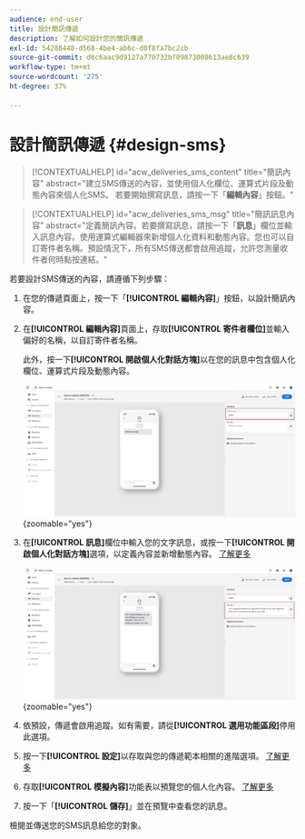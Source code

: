 ```yaml
---
audience: end-user
title: 設計簡訊傳遞
description: 了解如何設計您的簡訊傳遞
exl-id: 54288448-d568-4be4-ab6c-d0f8fa7bc2cb
source-git-commit: d6c6aac9d9127a770732b709873008613ae8c639
workflow-type: tm+mt
source-wordcount: '275'
ht-degree: 37%

---
```


# 設計簡訊傳遞 {#design-sms}

>[!CONTEXTUALHELP]
>id="acw_deliveries_sms_content"
>title="簡訊內容"
>abstract="建立SMS傳送的內容，並使用個人化欄位、運算式片段及動態內容來個人化SMS。 若要開始撰寫訊息，請按一下「**編輯內容**」按鈕。"

>[!CONTEXTUALHELP]
>id="acw_deliveries_sms_msg"
>title="簡訊訊息內容"
>abstract="定義簡訊內容。若要撰寫訊息，請按一下「**訊息**」欄位並輸入訊息內容。使用運算式編輯器來新增個人化資料和動態內容。您也可以自訂寄件者名稱。預設情況下，所有SMS傳送都會啟用追蹤，允許您測量收件者何時點按連結。"

若要設計SMS傳送的內容，請遵循下列步驟：

1. 在您的傳遞頁面上，按一下「**[!UICONTROL 編輯內容]**」按鈕，以設計簡訊內容。

1. 在&#x200B;**[!UICONTROL 編輯內容]**&#x200B;頁面上，存取&#x200B;**[!UICONTROL 寄件者欄位]**&#x200B;並輸入偏好的名稱，以自訂寄件者名稱。

   此外，按一下&#x200B;**[!UICONTROL 開啟個人化對話方塊]**&#x200B;以在您的訊息中包含個人化欄位、運算式片段及動態內容。

   ![熒幕擷圖顯示[編輯內容]頁面，其中包含自訂寄件者名稱及新增個人化欄位的選項](assets/sms_content_1.png){zoomable="yes"}

1. 在&#x200B;**[!UICONTROL 訊息]**&#x200B;欄位中輸入您的文字訊息，或按一下&#x200B;**[!UICONTROL 開啟個人化對話方塊]**&#x200B;選項，以定義內容並新增動態內容。 [了解更多](../personalization/gs-personalization.md)

   ![熒幕擷圖顯示訊息欄位，其中包含新增動態內容的選項](assets/sms_content_2.png){zoomable="yes"}

1. 依預設，傳遞會啟用追蹤。如有需要，請從&#x200B;**[!UICONTROL 選用功能區段]**&#x200B;停用此選項。

1. 按一下&#x200B;**[!UICONTROL 設定]**&#x200B;以存取與您的傳遞範本相關的進階選項。 [了解更多](../advanced-settings/delivery-settings.md)

1. 存取&#x200B;**[!UICONTROL 模擬內容]**&#x200B;功能表以預覽您的個人化內容。 [了解更多](send-sms.md#preview-sms)

1. 按一下「**[!UICONTROL 儲存]**」並在預覽中查看您的訊息。

檢閱並傳送您的SMS訊息給您的對象。